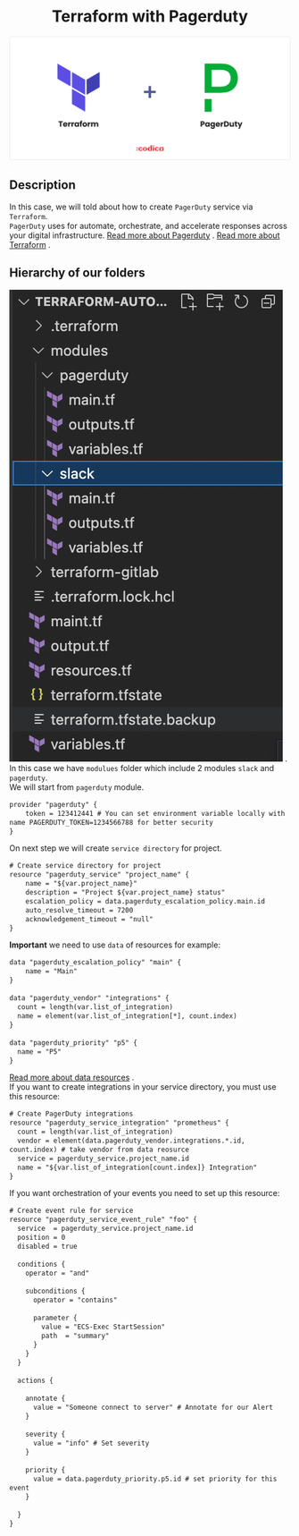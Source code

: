 <h1 align="center">Terraform with Pagerduty</h1>

![](terraform-pagerduty-logo.png)

## Description 
In this case, we will told about how to create `PagerDuty` service via `Terraform`.  
`PagerDuty` uses for automate, orchestrate, and accelerate responses across your digital infrastructure.
[Read more about Pagerduty](https://support.pagerduty.com) . 
[Read more about Terraform](https://www.terraform.io) . 

## Hierarchy of our folders  
![](hierarchy.png) .<br>
In this case we have `modulues` folder which include 2 modules `slack` and `pagerduty`.  
We will start from `pagerduty` module.  
```hcl
provider "pagerduty" {
    token = 123412441 # You can set environment variable locally with name PAGERDUTY_TOKEN=1234566788 for better security
}
```
On next step we will create `service directory` for project.  
```hcl
# Create service directory for project 
resource "pagerduty_service" "project_name" {
    name = "${var.project_name}"
    description = "Project ${var.project_name} status"
    escalation_policy = data.pagerduty_escalation_policy.main.id
    auto_resolve_timeout = 7200
    acknowledgement_timeout = "null"
}
```
**Important** we need to use `data` of resources for example:  
```hcl
data "pagerduty_escalation_policy" "main" {
    name = "Main"
}

data "pagerduty_vendor" "integrations" {
  count = length(var.list_of_integration)
  name = element(var.list_of_integration[*], count.index)
}

data "pagerduty_priority" "p5" {
  name = "P5"
}
```
[Read more about data resources](https://registry.terraform.io/providers/PagerDuty/pagerduty/latest/docs) .<br>
If you want to create integrations in your service directory, you must use this resource:<br>
```hcl
# Create PagerDuty integrations
resource "pagerduty_service_integration" "prometheus" {
  count = length(var.list_of_integration)
  vendor = element(data.pagerduty_vendor.integrations.*.id, count.index) # take vendor from data reosurce 
  service = pagerduty_service.project_name.id
  name = "${var.list_of_integration[count.index]} Integration"
}
```
If you want orchestration of your events you need to set up this resource:  
```hcl
# Create event rule for service
resource "pagerduty_service_event_rule" "foo" {
  service  = pagerduty_service.project_name.id
  position = 0
  disabled = true

  conditions {
    operator = "and"

    subconditions {
      operator = "contains"

      parameter {
        value = "ECS-Exec StartSession"
        path  = "summary"
      }
    }
  }

  actions {

    annotate {
      value = "Someone connect to server" # Annotate for our Alert
    }

    severity {
      value = "info" # Set severity
    }

    priority {
      value = data.pagerduty_priority.p5.id # set priority for this event
    }

  }
}
```